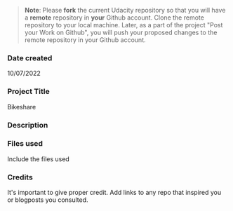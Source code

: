 >**Note**: Please **fork** the current Udacity repository so that you will have a **remote** repository in **your** Github account. Clone the remote repository to your local machine. Later, as a part of the project "Post your Work on Github", you will push your proposed changes to the remote repository in your Github account.

### Date created
10/07/2022

### Project Title
Bikeshare

### Description



### Files used
Include the files used

### Credits
It's important to give proper credit. Add links to any repo that inspired you or blogposts you consulted.

